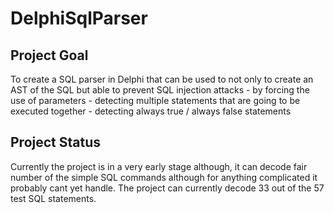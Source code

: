 # DelphiSqlParser
## Project Goal

  To create a SQL parser in Delphi that can be used to not only to create an AST of the SQL but able to prevent SQL injection attacks 
    - by forcing the use of parameters
    - detecting multiple statements that are going to be executed together
	- detecting always true / always false statements
	
## Project Status

  Currently the project is in a very early stage although, it can decode fair number of the simple SQL commands although for anything complicated it probably cant yet handle.
  The project can currently decode 33 out of the 57 test SQL statements.